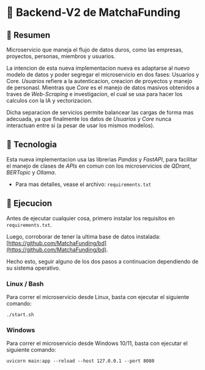 # 🍵 Backend-V2 de MatchaFunding

## 🧮 Resumen

Microservicio que maneja el flujo de datos duros, como las empresas, proyectos, personas,
miembros y usuarios.

La intencion de esta nueva implementacion nueva es adaptarse al nuevo modelo de datos y
poder segregar el microservicio en dos fases: Usuarios y Core. _Usuarios_ refiere a la
autenticacion, creacion de proyectos y manejo de personasl. Mientras que _Core_ es el
manejo de datos masivos obtenidos a traves de _Web-Scraping_ e investigacion, el cual
se usa para hacer los calculos con la IA y vectorizacion.

Dicha separacion de servicios permite balancear las cargas de forma mas adecuada, ya que
finalmente los datos de _Usuarios_ y _Core_ nunca interactuan entre si (a pesar de usar
los mismos modelos).

## 🐼 Tecnologia

Esta nueva implementacion usa las librerias _Pandas_ y _FastAPI_, para facilitar el manejo
de clases de _APIs_ en comun con los microservicios de _QDrant_, _BERTopic_ y _Ollama_.

* Para mas detalles, vease el archivo: ```requirements.txt```

## 🐍 Ejecucion

Antes de ejecutar cualquier cosa, primero instalar los requisitos en ```requirements.txt```.

Luego, corroborar de tener la ultima base de datos instalada: [https://github.com/MatchaFunding/bd](https://github.com/MatchaFunding/bd).

Hecho esto, seguir alguno de los dos pasos a continuacion dependiendo de su sistema operativo.

### Linux / Bash

Para correr el microservicio desde Linux, basta con ejecutar el siguiente comando:

```
./start.sh
```

### Windows

Para correr el microservicio desde Windows 10/11, basta con ejecutar el siguiente comando:
```
uvicorn main:app --reload --host 127.0.0.1 --port 8080
```
